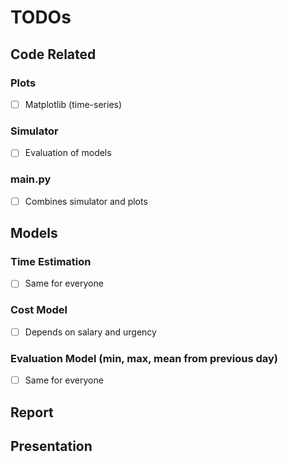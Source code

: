 # TODOs

## Code Related
### Plots
- [ ] Matplotlib (time-series)

### Simulator
- [ ] Evaluation of models

### main.py
- [ ] Combines simulator and plots

## Models
### Time Estimation
- [ ] Same for everyone

### Cost Model
- [ ] Depends on salary and urgency

### Evaluation Model (min, max, mean from previous day)
- [ ] Same for everyone

## Report

## Presentation
